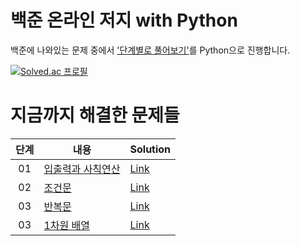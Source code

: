 # 백준 온라인 저지 with Python
백준에 나와있는 문제 중에서 ['단계별로 풀어보기'](https://www.acmicpc.net/step)를 Python으로 진행합니다.

[![Solved.ac 프로필](http://mazassumnida.wtf/api/v2/generate_badge?boj=tjswodud01)](https://solved.ac/tjswodud01)

# 지금까지 해결한 문제들
|단계|내용|Solution|
|:---:|---|---|
|01|[입출력과 사칙연산](https://www.acmicpc.net/step/1)|[Link](https://github.com/tjswodud/BOJ-with-python/tree/master/level%201)|
|02|[조건문](https://www.acmicpc.net/step/4)|[Link](https://github.com/tjswodud/BOJ-with-python/tree/master/level%202)|
|03|[반복문](https://www.acmicpc.net/step/3)|[Link](https://github.com/tjswodud/BOJ-with-python/tree/master/level%203)|
|03|[1차원 배열](https://www.acmicpc.net/step/6)|[Link](https://github.com/tjswodud/BOJ-with-python/tree/master/level%204)|